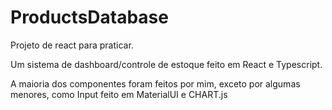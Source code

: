 # ProductsDatabase
Projeto de react para praticar.

Um sistema de dashboard/controle de estoque feito em React e Typescript.

A maioria dos componentes foram feitos por mim, exceto por algumas menores, como Input feito em MaterialUI e CHART.js
